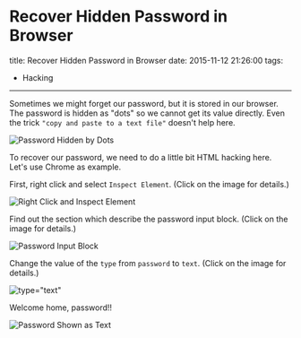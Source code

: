 # Recover Hidden Password in Browser

title:  Recover Hidden Password in Browser
date: 2015-11-12 21:26:00
tags:
- Hacking

---


Sometimes we might forget our password,  but it is stored in our browser. The password is hidden as "dots" so we cannot get its value directly. Even the trick `"copy and paste to a text file"` doesn't help here.

<!--more-->

![Password Hidden by Dots](http://i.imgur.com/zCY5Rzy.png)

To recover our password, we need to do a little bit HTML hacking here. Let's use Chrome as example.

First, right click and select `Inspect Element`.  (Click on the image for details.)

![Right Click and Inspect Element](http://i.imgur.com/OzoN3yA.png)

Find out the section which describe the password input block. (Click on the image for details.)

![Password Input Block](http://i.imgur.com/53cJ9o6.png)

Change the value of the `type` from `password` to `text`.  (Click on the image for details.)

![type="text"](http://i.imgur.com/gs5gK5l.png)

Welcome home, password!!

![Password Shown as Text](http://i.imgur.com/p3zp2Zc.png)
